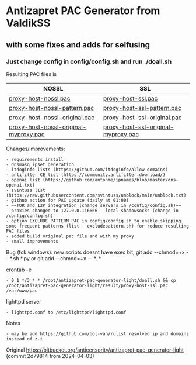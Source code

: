 # Antizapret PAC Generator from ValdikSS #

## with some fixes and adds for selfusing ##

### Just change config in config/config.sh and run ./doall.sh 

Resulting PAC files is

| NOSSL  | SSL  |
|---|---|
| [proxy-host-nossl.pac](https://raw.githubusercontent.com/runalsh/antizapret-pac-generator-light/main/result/proxy-host-nossl.pac)  | [proxy-host-ssl.pac](https://raw.githubusercontent.com/runalsh/antizapret-pac-generator-light/main/result/proxy-host-ssl.pac)  |
| [proxy-host-nossl-pattern.pac](https://raw.githubusercontent.com/runalsh/antizapret-pac-generator-light/main/result/proxy-host-nossl-pattern.pac) | [proxy-host-ssl-pattern.pac](https://raw.githubusercontent.com/runalsh/antizapret-pac-generator-light/main/result/proxy-host-ssl-pattern.pac)  |
| [proxy-host-nossl-original.pac](https://raw.githubusercontent.com/runalsh/antizapret-pac-generator-light/main/result/proxy-host-nossl-original.pac) |  [proxy-host-ssl-original.pac](https://raw.githubusercontent.com/runalsh/antizapret-pac-generator-light/main/result/proxy-host-ssl-original.pac) |
| [proxy-host-nossl-original-myproxy.pac](https://raw.githubusercontent.com/runalsh/antizapret-pac-generator-light/main/result/proxy-host-nossl-original-myproxy.pac)  |  [proxy-host-ssl-original-myproxy.pac](https://raw.githubusercontent.com/runalsh/antizapret-pac-generator-light/main/result/proxy-host-ssl-original-myproxy.pac) |


Changes/improvements:

    - requirements install
    - dnsmasq ipset generation
    - itdoginfo lists (https://github.com/itdoginfo/allow-domains)
    - antifilter CE list (https://community.antifilter.download/)
    - openai list (https://github.com/antonme/ipnames/blob/master/dns-openai.txt)
    - svintuss list (https://raw.githubusercontent.com/svintuss/unblock/main/unblock.txt)
    - github action for PAC update (daily at 01:00)
    - ~~TOR and I2P integration (change servers in /config/config.sh)~~  
    - proxies changed to 127.0.0.1:6666 - local shadowsocks (change in /config/config.sh)
    - option EXCLUDE_PATTERN_PAC in config/config.sh to enable skipping some frequent patterns (list - excludepattern.sh) for reduce resulting PAC files
    - added build original pac file and with my proxy
    - small improvements

Bug (fck windows): new scripts doesnt have exec bit, git add --chmod=+x -- *.sh *.py or git add --chmod=+x -- *. *

crontab -e

    - 0 1 */3 * * /root/antizapret-pac-generator-light/doall.sh && cp /root/antizapret-pac-generator-light/result/proxy-host-ssl.pac /var/www/pac

lighttpd server

    - lighttpd.conf to /etc/lighttpd/lighttpd.conf

Notes

    - may be add https://github.com/bol-van/rulist resolved ip and domains instead of z-i


Original https://bitbucket.org/anticensority/antizapret-pac-generator-light (commit 2d79814 from 2024-04-03)
